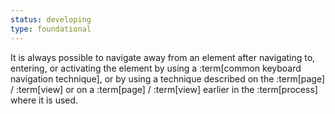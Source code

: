 ```yaml
---
status: developing
type: foundational
---
```


It is always possible to navigate away from an element after navigating to, entering, or activating the element by using a :term[common keyboard navigation technique], or by using a technique described on the :term[page] / :term[view] or on a :term[page] / :term[view] earlier in the :term[process] where it is used.